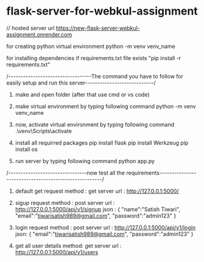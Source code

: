 # flask-server-for-webkul-assignment

// hosted server url
https://new-flask-server-webkul-assignment.onrender.com

for creating python virtual environment
    python -m venv venv_name

for installing dependencies if requirements.txt file exists 
   "pip install -r requirements.txt"


/----------------------------------The command you have to follow for easily setup and run this server----------------------------/
1. make and open folder (after that use cmd or vs code)

2. make virtual environment by typing following command
python -m venv venv_name

3. now, activate virtual environment by typing following command
.\venv\Scripts\activate

4. install all requirred packages
pip install flask
pip install Werkzeug
pip install os

5. run server by typing following command
python app.py



/--------------------------------now test all the requirements------------------------------------------------------/
1. default get request 
method : get
server url : http://127.0.0.1:5000/


2. sigup request
method : post
server url : http://127.0.0.1:5000/api/v1/signup
json : 
{
    "name":"Satish Tiwari",
    "email":"tiwarisatish989@gmail.com",
    "password":"admin123"
}


3. login request
method : post 
server url :  http://127.0.0.1:5000/api/v1/login
json:
{
    "email":"tiwarisatish989@gmail.com",
    "password":"admin123"
}


4. get all user details
method: get
server url :  http://127.0.0.1:5000/api/v1/users


